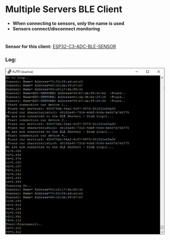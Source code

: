 # Multiple Servers BLE Client
+ **When connecting to sensors, only the name is used**
+ **Sensors connect/disconnect monitoring**
#
**Sensor for this client:** [ESP32-C3-ADC-BLE-SENSOR](https://github.com/AlexVakhnin/ESP32-C3-ADC-BLE-SENSOR)
### Log:
![Dialogue](/Help/Dialogue.PNG)
